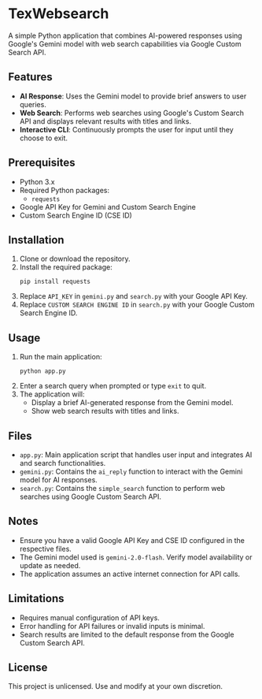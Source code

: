 # TexWebsearch
A simple Python application that combines AI-powered responses using Google's Gemini model with web search capabilities via Google Custom Search API.

## Features
- **AI Response**: Uses the Gemini model to provide brief answers to user queries.
- **Web Search**: Performs web searches using Google's Custom Search API and displays relevant results with titles and links.
- **Interactive CLI**: Continuously prompts the user for input until they choose to exit.

## Prerequisites
- Python 3.x
- Required Python packages:
  - `requests`
- Google API Key for Gemini and Custom Search Engine
- Custom Search Engine ID (CSE ID)

## Installation
1. Clone or download the repository.
2. Install the required package:
   ```
   pip install requests
   ```
3. Replace `API_KEY` in `gemini.py` and `search.py` with your Google API Key.
4. Replace `CUSTOM SEARCH ENGINE ID` in `search.py` with your Google Custom Search Engine ID.

## Usage
1. Run the main application:
   ```
   python app.py
   ```
2. Enter a search query when prompted or type `exit` to quit.
3. The application will:
   - Display a brief AI-generated response from the Gemini model.
   - Show web search results with titles and links.

## Files
- `app.py`: Main application script that handles user input and integrates AI and search functionalities.
- `gemini.py`: Contains the `ai_reply` function to interact with the Gemini model for AI responses.
- `search.py`: Contains the `simple_search` function to perform web searches using Google Custom Search API.

## Notes
- Ensure you have a valid Google API Key and CSE ID configured in the respective files.
- The Gemini model used is `gemini-2.0-flash`. Verify model availability or update as needed.
- The application assumes an active internet connection for API calls.

## Limitations
- Requires manual configuration of API keys.
- Error handling for API failures or invalid inputs is minimal.
- Search results are limited to the default response from the Google Custom Search API.

## License
This project is unlicensed. Use and modify at your own discretion.